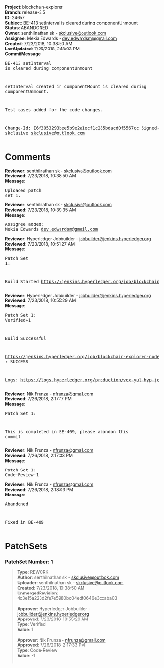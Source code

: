 <strong>Project</strong>: blockchain-explorer<br><strong>Branch</strong>: release-3.5<br><strong>ID</strong>: 24657<br><strong>Subject</strong>: BE-413 setInterval is cleared during componentUnmount<br><strong>Status</strong>: ABANDONED<br><strong>Owner</strong>: senthilnathan sk - skclusive@outlook.com<br><strong>Assignee</strong>: Mekia Edwards - dev.edwardsm@gmail.com<br><strong>Created</strong>: 7/23/2018, 10:38:50 AM<br><strong>LastUpdated</strong>: 7/26/2018, 2:18:03 PM<br><strong>CommitMessage</strong>:<br><pre>BE-413 setInterval is cleared during componentUnmount

setInterval created in componentMount is
cleared during componentUnmount.

Test cases added for the code changes.

Change-Id: I6f3053293bee5b9e2a1ecf1c285bdacd0f5567cc
Signed-off-by: skclusive <skclusive@outlook.com>
</pre><h1>Comments</h1><strong>Reviewer</strong>: senthilnathan sk - skclusive@outlook.com<br><strong>Reviewed</strong>: 7/23/2018, 10:38:50 AM<br><strong>Message</strong>: <pre>Uploaded patch set 1.</pre><strong>Reviewer</strong>: senthilnathan sk - skclusive@outlook.com<br><strong>Reviewed</strong>: 7/23/2018, 10:39:35 AM<br><strong>Message</strong>: <pre>Assignee added: Mekia Edwards <dev.edwardsm@gmail.com></pre><strong>Reviewer</strong>: Hyperledger Jobbuilder - jobbuilder@jenkins.hyperledger.org<br><strong>Reviewed</strong>: 7/23/2018, 10:51:27 AM<br><strong>Message</strong>: <pre>Patch Set 1:

Build Started https://jenkins.hyperledger.org/job/blockchain-explorer-node6-verify-x86_64/323/</pre><strong>Reviewer</strong>: Hyperledger Jobbuilder - jobbuilder@jenkins.hyperledger.org<br><strong>Reviewed</strong>: 7/23/2018, 10:55:29 AM<br><strong>Message</strong>: <pre>Patch Set 1: Verified+1

Build Successful 

https://jenkins.hyperledger.org/job/blockchain-explorer-node6-verify-x86_64/323/ : SUCCESS

Logs: https://logs.hyperledger.org/production/vex-yul-hyp-jenkins-3/blockchain-explorer-node6-verify-x86_64/323</pre><strong>Reviewer</strong>: Nik Frunza - nfrunza@gmail.com<br><strong>Reviewed</strong>: 7/26/2018, 2:17:17 PM<br><strong>Message</strong>: <pre>Patch Set 1:

This is completed in BE-409, please abandon this commit</pre><strong>Reviewer</strong>: Nik Frunza - nfrunza@gmail.com<br><strong>Reviewed</strong>: 7/26/2018, 2:17:33 PM<br><strong>Message</strong>: <pre>Patch Set 1: Code-Review-1</pre><strong>Reviewer</strong>: Nik Frunza - nfrunza@gmail.com<br><strong>Reviewed</strong>: 7/26/2018, 2:18:03 PM<br><strong>Message</strong>: <pre>Abandoned

Fixed in BE-409</pre><h1>PatchSets</h1><h3>PatchSet Number: 1</h3><blockquote><strong>Type</strong>: REWORK<br><strong>Author</strong>: senthilnathan sk - skclusive@outlook.com<br><strong>Uploader</strong>: senthilnathan sk - skclusive@outlook.com<br><strong>Created</strong>: 7/23/2018, 10:38:50 AM<br><strong>UnmergedRevision</strong>: 4c3e15a223d2fe7e5980bc04edf0646e3ccaba03<br><br><strong>Approver</strong>: Hyperledger Jobbuilder - jobbuilder@jenkins.hyperledger.org<br><strong>Approved</strong>: 7/23/2018, 10:55:29 AM<br><strong>Type</strong>: Verified<br><strong>Value</strong>: 1<br><br><strong>Approver</strong>: Nik Frunza - nfrunza@gmail.com<br><strong>Approved</strong>: 7/26/2018, 2:17:33 PM<br><strong>Type</strong>: Code-Review<br><strong>Value</strong>: -1<br><br></blockquote>